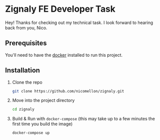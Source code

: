 # Zignaly FE Developer Task

Hey! Thanks for checking out my technical task. I look forward to hearing back from you, Nico.

## Prerequisites

You'll need to have the [docker](https://www.docker.com/products/docker-desktop) installed to run this project.

## Installation

1. Clone the repo
   ```sh
   git clone https://github.com/nicomellon/zignaly.git
   ```
2. Move into the project directory
   ```sh
   cd zignaly
   ```
3. Build & Run with `docker-compose` (this may take up to a few minutes the first time you build the image)
   ```sh
   docker-compose up
   ```
